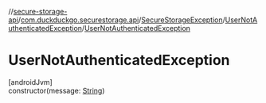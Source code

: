 //[secure-storage-api](../../../../index.md)/[com.duckduckgo.securestorage.api](../../index.md)/[SecureStorageException](../index.md)/[UserNotAuthenticatedException](index.md)/[UserNotAuthenticatedException](-user-not-authenticated-exception.md)

# UserNotAuthenticatedException

[androidJvm]\
constructor(message: [String](https://kotlinlang.org/api/latest/jvm/stdlib/kotlin/-string/index.html))
